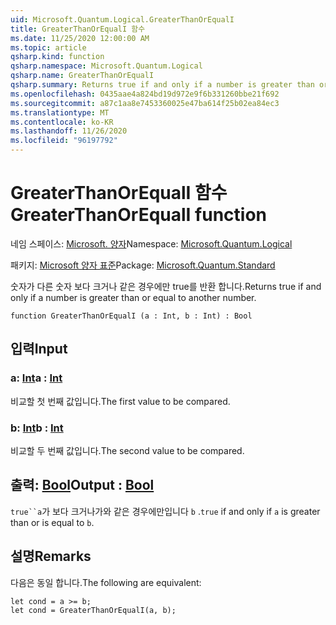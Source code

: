 ```yaml
---
uid: Microsoft.Quantum.Logical.GreaterThanOrEqualI
title: GreaterThanOrEqualI 함수
ms.date: 11/25/2020 12:00:00 AM
ms.topic: article
qsharp.kind: function
qsharp.namespace: Microsoft.Quantum.Logical
qsharp.name: GreaterThanOrEqualI
qsharp.summary: Returns true if and only if a number is greater than or equal to another number.
ms.openlocfilehash: 0435aae4a824bd19d972e9f6b331260bbe21f692
ms.sourcegitcommit: a87c1aa8e7453360025e47ba614f25b02ea84ec3
ms.translationtype: MT
ms.contentlocale: ko-KR
ms.lasthandoff: 11/26/2020
ms.locfileid: "96197792"
---
```

# <a name="greaterthanorequali-function"></a><span data-ttu-id="aa62d-102">GreaterThanOrEqualI 함수</span><span class="sxs-lookup"><span data-stu-id="aa62d-102">GreaterThanOrEqualI function</span></span>

<span data-ttu-id="aa62d-103">네임 스페이스: [Microsoft. 양자](xref:Microsoft.Quantum.Logical)</span><span class="sxs-lookup"><span data-stu-id="aa62d-103">Namespace: [Microsoft.Quantum.Logical](xref:Microsoft.Quantum.Logical)</span></span>

<span data-ttu-id="aa62d-104">패키지: [Microsoft 양자 표준](https://nuget.org/packages/Microsoft.Quantum.Standard)</span><span class="sxs-lookup"><span data-stu-id="aa62d-104">Package: [Microsoft.Quantum.Standard](https://nuget.org/packages/Microsoft.Quantum.Standard)</span></span>


<span data-ttu-id="aa62d-105">숫자가 다른 숫자 보다 크거나 같은 경우에만 true를 반환 합니다.</span><span class="sxs-lookup"><span data-stu-id="aa62d-105">Returns true if and only if a number is greater than or equal to another number.</span></span>

```qsharp
function GreaterThanOrEqualI (a : Int, b : Int) : Bool
```


## <a name="input"></a><span data-ttu-id="aa62d-106">입력</span><span class="sxs-lookup"><span data-stu-id="aa62d-106">Input</span></span>

### <a name="a--int"></a><span data-ttu-id="aa62d-107">a: [Int](xref:microsoft.quantum.lang-ref.int)</span><span class="sxs-lookup"><span data-stu-id="aa62d-107">a : [Int](xref:microsoft.quantum.lang-ref.int)</span></span>

<span data-ttu-id="aa62d-108">비교할 첫 번째 값입니다.</span><span class="sxs-lookup"><span data-stu-id="aa62d-108">The first value to be compared.</span></span>


### <a name="b--int"></a><span data-ttu-id="aa62d-109">b: [Int](xref:microsoft.quantum.lang-ref.int)</span><span class="sxs-lookup"><span data-stu-id="aa62d-109">b : [Int](xref:microsoft.quantum.lang-ref.int)</span></span>

<span data-ttu-id="aa62d-110">비교할 두 번째 값입니다.</span><span class="sxs-lookup"><span data-stu-id="aa62d-110">The second value to be compared.</span></span>



## <a name="output--bool"></a><span data-ttu-id="aa62d-111">출력: [Bool](xref:microsoft.quantum.lang-ref.bool)</span><span class="sxs-lookup"><span data-stu-id="aa62d-111">Output : [Bool](xref:microsoft.quantum.lang-ref.bool)</span></span>

<span data-ttu-id="aa62d-112">`true``a`가 보다 크거나가와 같은 경우에만입니다 `b` .</span><span class="sxs-lookup"><span data-stu-id="aa62d-112">`true` if and only if `a` is greater than or is equal to `b`.</span></span>

## <a name="remarks"></a><span data-ttu-id="aa62d-113">설명</span><span class="sxs-lookup"><span data-stu-id="aa62d-113">Remarks</span></span>

<span data-ttu-id="aa62d-114">다음은 동일 합니다.</span><span class="sxs-lookup"><span data-stu-id="aa62d-114">The following are equivalent:</span></span>

```Q#
let cond = a >= b;
let cond = GreaterThanOrEqualI(a, b);
```